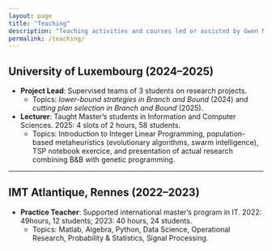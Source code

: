```yaml
---
layout: page
title: "Teaching"
description: "Teaching activities and courses led or assisted by Gwen Maudet, postdoctoral researcher."
permalink: /teaching/
---
```



## University of Luxembourg (2024–2025)

- **Project Lead**: Supervised teams of 3 students on research projects.
  - Topics: *lower-bound strategies in Branch and Bound* (2024) and *cutting plan selection in Branch and Bound* (2025).
- **Lecturer**: Taught Master’s students in Information and Computer Sciences. 2025: 4 slots of 2 hours, 58 students.
  - Topics: Introduction to Integer Linear Programming, population-based metaheuristics (evolutionary algorithms, swarm intelligence), TSP notebook exercice, and presentation of actual research combining B&B with genetic programming.

---

## IMT Atlantique, Rennes (2022–2023)

- **Practice Teacher**: Supported international master’s program in IT. 2022: 49hours, 12 students; 2023: 40 hours, 24 students.
  - Topics: Matlab, Algebra, Python, Data Science, Operational Research, Probability & Statistics, Signal Processing.

